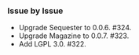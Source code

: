 ### Issue by Issue

 * Upgrade Sequester to 0.0.6. #324.
 * Upgrade Magazine to 0.0.7. #323.
 * Add LGPL 3.0. #322.

